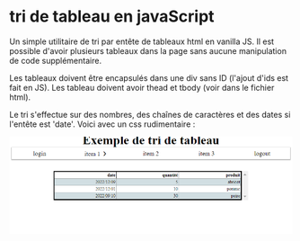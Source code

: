 # tri de tableau en javaScript 

Un simple utilitaire de tri par entête de tableaux html en vanilla JS. Il est possible d'avoir plusieurs tableaux dans la page sans aucune manipulation de code supplémentaire.   

Les tableaux doivent être encapsulés dans une div sans ID (l'ajout d'ids est fait en JS). Les tableau doivent avoir thead et tbody (voir dans le fichier html). 

Le tri s'effectue sur des nombres, des chaînes de caractères et des dates si l'entête est 'date'. Voici avec un css rudimentaire : 

![capture](cap.png)